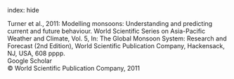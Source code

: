 index: hide

<div class="Citation">

  <div class="Citation-body">
    <div class="Citation-text">Turner et al., 2011: Modelling monsoons:  Understanding and predicting current and future behaviour. World Scientific Series on Asia-Pacific Weather and Climate, Vol. 5, In: <span class="Article-bookTitle">The Global Monsoon System:  Research and Forecast (2nd Edition), </span>World Scientific Publication Company, Hackensack, NJ, USA, 608 pppp.</div>
    <div class="Citation-links">
      <div class="CitationLink" data-href="https://scholar.google.com/scholar?q=Modelling+monsoons%3A++Understanding+and+predicting+current+and+future+behaviour.+World+Scientific+Series+on+Asia-Pacific+Weather+and+Climate%2C+Vol.+5">
        <div class="CitationLink-icon CitationLink-Scholar"></div>
        <div class="CitationLink-text">Google Scholar</div>
      </div>
    </div>
  </div>
</div>


<div class="Citation-copy">
&copy; World Scientific Publication Company, 2011
</div>
